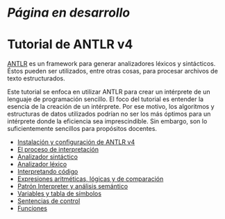 # *Página en desarrollo*

# Tutorial de ANTLR v4

[ANTLR](http://www.antlr.org/) es un framework para generar analizadores léxicos y sintácticos. Éstos pueden ser utilizados, entre otras cosas, para procesar archivos de texto estructurados. 

Este tutorial se enfoca en utilizar ANTLR para crear un intérprete de un lenguaje de programación sencillo. El foco del tutorial es entender la esencia de la creación de un intérprete. Por ese motivo, los algoritmos y estructuras de datos utilizados podrían no ser los más óptimos para un intérprete donde la eficiencia sea imprescindible. Sin embargo, son lo suficientemente sencillos para propósitos docentes.

* [Instalación y configuración de ANTLR v4](doc/instalacion.md)
* [El proceso de interpretación](doc/proceso.md)
* [Analizador sintáctico](doc/analizador_sintactico.md)
* [Analizador léxico](doc/analizador_lexico.md)
* [Interpretando código](doc/intepretando_codigo.md)
* [Expresiones aritméticas, lógicas y de comparación](doc/expresiones.md)
* [Patrón Interpreter y análisis semántico](patron_interpreter.md)
* [Variables y tabla de símbolos](variables.md)
* [Sentencias de control](sentencias_control.md)
* [Funciones](funciones.md)


